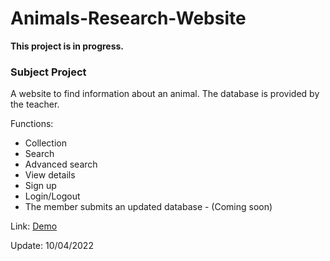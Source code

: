 # Animals-Research-Website
<b>This project is in progress.</b>
<h3>Subject Project</h3>
<p>A website to find information about an animal. The database is provided by the teacher.</p>
<p>Functions:</p>
<ul>
<li>Collection</li>
<li>Search</li>
<li>Advanced search</li>
<li>View details</li>
<li>Sign up</li>
<li>Login/Logout</li>
<li>The member submits an updated database - (Coming soon)</li>
</ul>
<p>Link: <a href="http://dongvatvn.000webhostapp.com/">Demo</a></p>
<p>Update: 10/04/2022</p>
